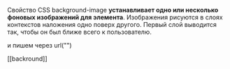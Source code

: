 Свойство CSS background-image **устанавливает одно или несколько фоновых изображений для элемента**. Изображения рисуются в слоях контекстов наложения одно поверх другого. Первый слой выводится так, чтобы он был ближе всего к пользователю.

и пишем через url("")

[[backround]]